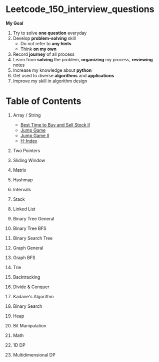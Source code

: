 # Leetcode_150_interview_questions
**My Goal**
1. Try to solve **one question** everyday
2. Develop **problem-solving** skill
    - Do not refer to **any hints** 
    - Think **on my own**
3. Record **journey** of all process
4. Learn from **solving** the problem, **organizing** my process, **reviewing** notes
5. Increase my knowledge about **python**
6. Get used to diverse **algorithms** and **applications**
7. Improve my skill in algorithm design

# Table of Contents
1. Array / String
    - [Best Time to Buy and Sell Stock II](Array%20%26%20String/Best_Time_to_Buy_and_Sell_Stock_II.py)
    - [Jump Game](Array%20%26%20String/Jump_Game.py)
    - [Jump Game II](Array%20%26%20String/Jump_Game_II.py)
    - [H-Index](Array%20%26%20String/H-Index.py)

3. Two Pointers
4. Sliding Window
5. Matrix
6. Hashmap
7. Intervals
8. Stack
9. Linked List
10. Binary Tree General
11. Binary Tree BFS
12. Binary Search Tree
13. Graph General
14. Graph BFS
15. Trie
16. Backtracking
17. Divide & Conquer
18. Kadane's Algorithm
19. Binary Search
20. Heap
21. Bit Manipulation
22. Math
23. 1D DP
24. Multidimensional DP
